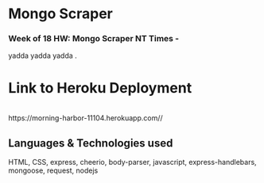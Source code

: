 <h1>Mongo Scraper</h1>
<h3>Week of 18 HW: Mongo Scraper NT Times - </h3>
<p> yadda yadda yadda .</p>
<p> <h1> Link to Heroku Deployment</h1>
<br>https://morning-harbor-11104.herokuapp.com//<br></p>
<h2>Languages & Technologies used</h2>
HTML, CSS, express, cheerio, body-parser, javascript, express-handlebars, mongoose, request, nodejs

